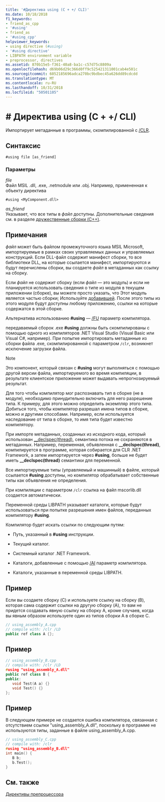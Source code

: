 ```yaml
---
title: '#Директива using (C + +/ CLI)'
ms.date: 10/18/2018
f1_keywords:
- friend_as_cpp
- '#using'
- friend_as
- '#using_cpp'
helpviewer_keywords:
- using directive (#using)
- '#using directive'
- LIBPATH environment variable
- preprocessor, directives
ms.assetid: 870b15e5-f361-40a8-ba1c-c57d75c8809a
ms.openlocfilehash: d69b06d29c366d0ff9c525421311001cab4e501c
ms.sourcegitcommit: 6052185696adca270bc9bdbec45a626dd89cdcdd
ms.translationtype: MT
ms.contentlocale: ru-RU
ms.lasthandoff: 10/31/2018
ms.locfileid: "50501105"
---
```

# <a name="using-directive-ccli"></a># Директива using (C + +/ CLI)

Импортирует метаданные в программы, скомпилированной с [/CLR](../build/reference/clr-common-language-runtime-compilation.md).

## <a name="syntax"></a>Синтаксис

```
#using file [as_friend]
```

### <a name="parameters"></a>Параметры

*file*<br/>
Файл MSIL .dll, .exe, .netmodule или .obj. Например, примененная к объекту директива

`#using <MyComponent.dll>`

*as_friend*<br/>
Указывает, что все типы в *файл* доступны. Дополнительные сведения см. в разделе [дружественные сборки (C++)](../dotnet/friend-assemblies-cpp.md).

## <a name="remarks"></a>Примечания

*файл* может быть файлом промежуточного языка MSIL Microsoft, импортируемые в рамках своих управляемых данных и управляемых конструкций. Если DLL-файл содержит манифест сборки, то все библиотеки DLL, на которые ссылается манифест, импортируются и будут перечислены сборки, вы создаете *файл* в метаданных как ссылку на сборку.

Если *файл* не содержит сборку (если *файл* — это модуль) и если не планируется использовать сведения о типе из модуля в текущем приложении (сборке), вы можете просто указать, что Этот модуль является частью сборки; Используйте [добавившей](../build/reference/assemblymodule-add-a-msil-module-to-the-assembly.md). После этого типы из этого модуля будут доступны любому приложению, ссылки на которые содержатся в этой сборке.

Альтернатива использованию **#using** — [/FU](../build/reference/fu-name-forced-hash-using-file.md) параметр компилятора.

передаваемый сборок .exe **#using** должны быть скомпилированы с помощью одного из компиляторов .NET Visual Studio (Visual Basic или Visual C#, например).  При попытке импортировать метаданные из сборки файла .exe, скомпилированной с параметром `/clr`, возникнет исключение загрузки файла.

> [!NOTE]
> Это компонент, который связан с **#using** могут выполняться с помощью другой версии файла, импортируемого во время компиляции, в результате клиентское приложение может выдавать непрогнозируемый результат.

Для того чтобы компилятор мог распознавать тип в сборке (не в модуле), необходимо принудительно включить для него разрешение типа. К примеру, для этого можно определить экземпляр этого типа. Добиться того, чтобы компилятор разрешал имена типов в сборке, можно и другими способами. Например, если используется наследование от типа в сборке, то имя типа будет известно компилятору.

При импорте метаданных, созданных из исходного кода, который использован [__declspec(thread)](../cpp/thread.md), семантика потока не сохраняются в метаданных. Например, переменная, объявленная с **__declspec(thread)**, компилируется в программе, которая собирается для CLR .NET Framework, а затем импортируется через **#using**, больше не будет иметь **__declspec(thread)** семантики для переменной.

Все импортируемые типы (управляемый и машинный) в файле, который ссылается **#using** доступны, но компилятор обрабатывает собственные типы как объявления не определения.

При компиляции с параметром `/clr` ссылка на файл mscorlib.dll создается автоматически.

Переменной среды LIBPATH указывает каталоги, которые будут использоваться при попытке разрешения имен файлов, переданных компилятору **#using**.

Компилятор будет искать ссылки по следующим путям:

- Путь, указанный в **#using** инструкции.

- Текущий каталог.

- Системный каталог .NET Framework.

- Каталоги, добавленные с помощью [/AI](../build/reference/ai-specify-metadata-directories.md) параметр компилятора.

- Каталоги, указанные в переменной среды LIBPATH.

## <a name="example"></a>Пример

Если вы создаете сборку (C) и используете ссылку на сборку (B), которая сама содержит ссылки на другую сборку (A), то вам не придется создавать явную ссылку на сборку A, кроме случаев, когда вы явным образом используете один из типов сборки A в сборке C.

```cpp
// using_assembly_A.cpp
// compile with: /clr /LD
public ref class A {};
```

## <a name="example"></a>Пример

```cpp
// using_assembly_B.cpp
// compile with: /clr /LD
#using "using_assembly_A.dll"
public ref class B {
public:
   void Test(A a) {}
   void Test() {}
};
```

## <a name="example"></a>Пример

В следующем примере не создается ошибка компилятора, связанная с отсутствием ссылки "using_assembly_A.dll", поскольку в программе не используются типы, заданные в файле using_assembly_A.cpp.

```cpp
// using_assembly_C.cpp
// compile with: /clr
#using "using_assembly_B.dll"
int main() {
   B b;
   b.Test();
}
```

## <a name="see-also"></a>См. также

[Директивы препроцессора](../preprocessor/preprocessor-directives.md)